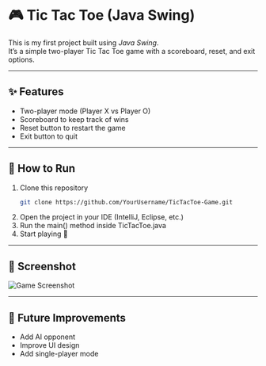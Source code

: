 # 🎮 Tic Tac Toe (Java Swing)

This is my first project built using *Java Swing*.  
It’s a simple two-player Tic Tac Toe game with a scoreboard, reset, and exit options.

---

## ✨ Features
- Two-player mode (Player X vs Player O)  
- Scoreboard to keep track of wins  
- Reset button to restart the game  
- Exit button to quit  

---

## 🚀 How to Run
1. Clone this repository  
   ```bash
   git clone https://github.com/YourUsername/TicTacToe-Game.git
2. Open the project in your IDE (IntelliJ, Eclipse, etc.)  
3. Run the main() method inside TicTacToe.java  
4. Start playing 🎉  

---

## 📸 Screenshot
![Game Screenshot](TicTacToe-SS.jpg)

---

## 🔮 Future Improvements
- Add AI opponent  
- Improve UI design  
- Add single-player mode
